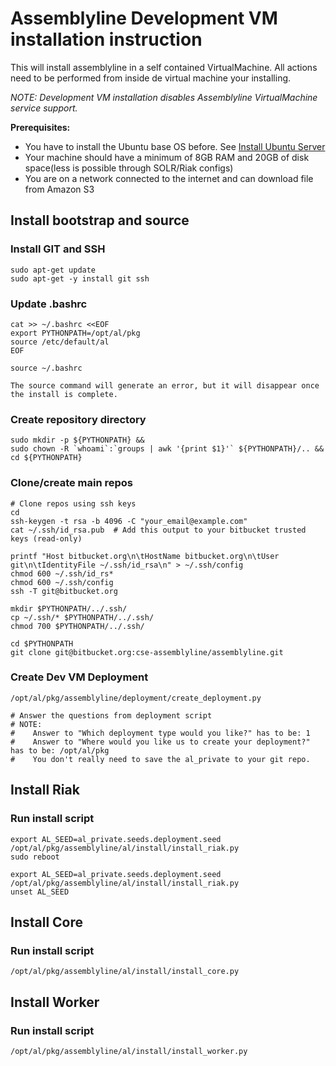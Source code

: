 # Assemblyline Development VM installation instruction
This will install assemblyline in a self contained VirtualMachine. All actions need to be performed from inside de virtual machine your installing.

*NOTE: Development VM installation disables Assemblyline VirtualMachine service support.*

**Prerequisites:**

* You have to install the Ubuntu base OS before. See [Install Ubuntu Server](install_ubuntu_server.md)
* Your machine should have a minimum of 8GB RAM and 20GB of disk space(less is possible through SOLR/Riak configs)
* You are on a network connected to the internet and can download file from Amazon S3

## Install bootstrap and source

### Install GIT and SSH

    sudo apt-get update
    sudo apt-get -y install git ssh

### Update .bashrc

    cat >> ~/.bashrc <<EOF
    export PYTHONPATH=/opt/al/pkg
    source /etc/default/al
    EOF

    source ~/.bashrc

    The source command will generate an error, but it will disappear once the install is complete.

### Create repository directory

    sudo mkdir -p ${PYTHONPATH} &&
    sudo chown -R `whoami`:`groups | awk '{print $1}'` ${PYTHONPATH}/.. &&
    cd ${PYTHONPATH}

### Clone/create main repos

    # Clone repos using ssh keys
    cd
    ssh-keygen -t rsa -b 4096 -C "your_email@example.com"
    cat ~/.ssh/id_rsa.pub  # Add this output to your bitbucket trusted keys (read-only)

    printf "Host bitbucket.org\n\tHostName bitbucket.org\n\tUser git\n\tIdentityFile ~/.ssh/id_rsa\n" > ~/.ssh/config
    chmod 600 ~/.ssh/id_rs*
    chmod 600 ~/.ssh/config
    ssh -T git@bitbucket.org

    mkdir $PYTHONPATH/../.ssh/
    cp ~/.ssh/* $PYTHONPATH/../.ssh/
    chmod 700 $PYTHONPATH/../.ssh/

    cd $PYTHONPATH
    git clone git@bitbucket.org:cse-assemblyline/assemblyline.git

### Create Dev VM Deployment

    /opt/al/pkg/assemblyline/deployment/create_deployment.py

    # Answer the questions from deployment script
    # NOTE:
    #    Answer to "Which deployment type would you like?" has to be: 1
    #    Answer to "Where would you like us to create your deployment?" has to be: /opt/al/pkg
    #    You don't really need to save the al_private to your git repo.

## Install Riak

### Run install script

    export AL_SEED=al_private.seeds.deployment.seed
    /opt/al/pkg/assemblyline/al/install/install_riak.py
    sudo reboot

    export AL_SEED=al_private.seeds.deployment.seed
    /opt/al/pkg/assemblyline/al/install/install_riak.py
    unset AL_SEED

## Install Core

### Run install script

    /opt/al/pkg/assemblyline/al/install/install_core.py

## Install Worker

### Run install script

    /opt/al/pkg/assemblyline/al/install/install_worker.py

